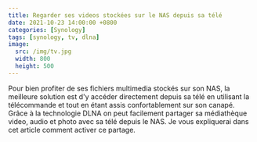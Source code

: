 ```yaml
---
title: Regarder ses videos stockées sur le NAS depuis sa télé
date: 2021-10-23 14:00:00 +0800
categories: [Synology]
tags: [synology, tv, dlna]
image:
  src: /img/tv.jpg
  width: 800
  height: 500
---
```


Pour bien profiter de ses fichiers multimedia stockés sur son NAS, la meilleure solution est d'y accéder directement depuis sa télé en utilisant la télécommande et tout en étant assis confortablement sur son canapé. Grâce à la technologie DLNA on peut facilement partager sa médiathèque video, audio et photo avec sa télé depuis le NAS. Je vous expliquerai dans cet article comment activer ce partage.
